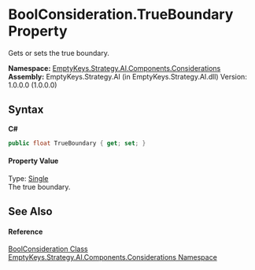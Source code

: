 # BoolConsideration.TrueBoundary Property 
 

Gets or sets the true boundary.

**Namespace:**&nbsp;<a href="N_EmptyKeys_Strategy_AI_Components_Considerations">EmptyKeys.Strategy.AI.Components.Considerations</a><br />**Assembly:**&nbsp;EmptyKeys.Strategy.AI (in EmptyKeys.Strategy.AI.dll) Version: 1.0.0.0 (1.0.0.0)

## Syntax

**C#**<br />
``` C#
public float TrueBoundary { get; set; }
```


#### Property Value
Type: <a href="http://msdn2.microsoft.com/en-us/library/3www918f" target="_blank">Single</a><br />The true boundary.

## See Also


#### Reference
<a href="T_EmptyKeys_Strategy_AI_Components_Considerations_BoolConsideration">BoolConsideration Class</a><br /><a href="N_EmptyKeys_Strategy_AI_Components_Considerations">EmptyKeys.Strategy.AI.Components.Considerations Namespace</a><br />